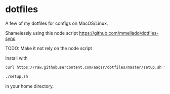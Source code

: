 # dotfiles

A few of my dotfiles for configs on MacOS/Linux.

Shamelessly using this node script https://github.com/mmellado/dotfiles-sync

TODO: Make it not rely on the node script

Install with 
```sh
curl https://raw.githubusercontent.com/aaqsr/dotfiles/master/setup.sh >> setup.sh && chmod +x setup.sh

./setup.sh
```
in your home directory.
